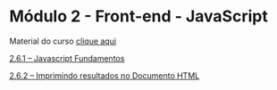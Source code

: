 # Módulo 2 - Front-end - JavaScript

Material do curso [clique aqui](https://texperts.com.br/wp-content/uploads/2022/10/wetransfer_aulajs_html_docs_2022-10-14_1257.zip)

[2.6.1 – Javascript Fundamentos](/js/markdown/aula-2.6.1.md)

[2.6.2 – Imprimindo resultados no Documento HTML](/js/markdown/aula-2.6.2.md)

[]()

[]()

[]()

[]()

[]()

[]()

[]()

[]()

[]()

[]()

[]()

[]()

[]()

[]()

[]()

[]()

[]()

[]()

[]()

[]()

[]()

[]()

[]()

[]()

[]()

[]()

[]()

[]()

[]()

[]()

[]()

[]()

[]()

[]()

[]()

[]()

[]()

[]()

[]()

[]()

[]()

[]()

[]()

[]()
